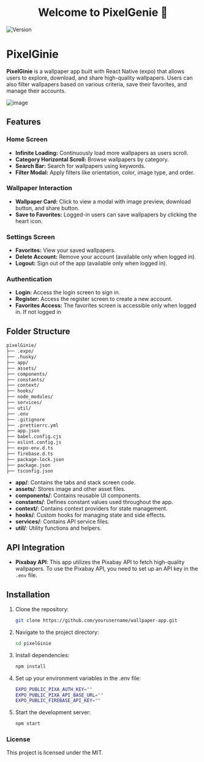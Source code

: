 <h1 align="center">Welcome to PixelGenie 👋</h1>
<p>
  <img alt="Version" src="https://img.shields.io/badge/version-1.0.0-blue.svg?cacheSeconds=2592000" />
</p>

# PixelGinie

**PixelGinie** is a wallpaper app built with React Native (expo) that allows users to explore, download, and share high-quality wallpapers. Users can also filter wallpapers based on various criteria, save their favorites, and manage their accounts.

![image](https://github.com/Riya267/wallpaper-app/assets/81959232/d4c6c333-47ff-42ac-858e-cf31acdc46f0)

## Features

### Home Screen
- **Infinite Loading:** Continuously load more wallpapers as users scroll.
- **Category Horizontal Scroll:** Browse wallpapers by category.
- **Search Bar:** Search for wallpapers using keywords.
- **Filter Modal:** Apply filters like orientation, color, image type, and order.

### Wallpaper Interaction
- **Wallpaper Card:** Click to view a modal with image preview, download button, and share button.
- **Save to Favorites:** Logged-in users can save wallpapers by clicking the heart icon.

### Settings Screen
- **Favorites:** View your saved wallpapers.
- **Delete Account:** Remove your account (available only when logged in).
- **Logout:** Sign out of the app (available only when logged in).

### Authentication
- **Login:** Access the login screen to sign in.
- **Register:** Access the register screen to create a new account.
- **Favorites Access:** The favorites screen is accessible only when logged in. If not logged in

## Folder Structure

```sh
pixelGinie/
├── .expo/
├── .husky/
├── app/
├── assets/
├── components/
├── constants/
├── context/
├── hooks/
├── node_modules/
├── services/
├── util/
├── .env
├── .gitignore
├── .prettierrc.yml
├── app.json
├── babel.config.cjs
├── eslint.config.js
├── expo-env.d.ts
├── firebase.d.ts
├── package-lock.json
├── package.json
├── tsconfig.json
```

- **app/**: Contains the tabs and stack screen code.
- **assets/**: Stores image and other asset files.
- **components/**: Contains reusable UI components.
- **constants/**: Defines constant values used throughout the app.
- **context/**: Contains context providers for state management.
- **hooks/**: Custom hooks for managing state and side effects.
- **services/**: Contains API service files.
- **util/**: Utility functions and helpers.

## API Integration

- **Pixabay API**: This app utilizes the Pixabay API to fetch high-quality wallpapers. To use the Pixabay API, you need to set up an API key in the `.env` file.

## Installation

1. Clone the repository:
   ```sh
   git clone https://github.com/yourusername/wallpaper-app.git
   ```
2. Navigate to the project directory:
    ```sh
    cd pixelGinie
    ```
3. Install dependencies:
    ```sh
    npm install
    ```
4. Set up your environment variables in the .env file:

    ```sh
    EXPO_PUBLIC_PIXA_AUTH_KEY=""
    EXPO_PUBLIC_PIXA_API_BASE_URL=""
    EXPO_PUBLIC_FIREBASE_API_KEY=""
    ```
5. Start the development server:
    ```sh
    npm start
    ```

### License
This project is licensed under the MIT.
